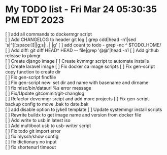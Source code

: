 # My TODO list  -  Fri Mar 24 05:30:35 PM EDT 2023

[ ] add all commands to dockermgr script  
[ ] Add CHANGELOG to header git log | grep cdd|head -n1|sed 's|^[[:space:]]||g;s|:. | |g'
[ ] add count to todo - grep -nc ^ $TODO_HOME/  
[ ] Add diff: git diff HEAD^ HEAD -- file|grep '@@'|head -n1
[ ] Add github release to pkmgr  
[ ] Create django image
[ ] Create kvmmgr script to automate installs  
[ ] Create laravel image
[ ] Fix docker ca image scripts
[ ] Fix gen-script copy function to create dir  
[ ] Fix gen-script findfile  
[ ] Fix gen-script new: set dir and name with basename and dirname  
[ ] fix misc/bin/datauri %s error message  
[ ] Fix/Update gitcommit/git-changlog  
[ ] Refactor devenmgr srcipt and add more projects
[ ] Fix gen-script backup config to move .bak to date.bak  
[ ] add disable option to jykell template
[ ] Update systemmgr install scripts  
[ ] Rewrite buildx to get image name and version from docker file  
[ ] Add write to usb in latest iso  
[ ] Add multiboot usb to usb-writer script  
[ ] Fix todo git import error  
[ ] fix myssh/show config  
[ ] fix dictionary no input  
[ ] fix shortenurl timeout  
